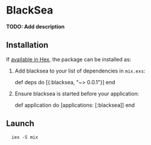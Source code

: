 # BlackSea

**TODO: Add description**

## Installation

If [available in Hex](https://hex.pm/docs/publish), the package can be installed as:

  1. Add blacksea to your list of dependencies in `mix.exs`:

        def deps do
          [{:blacksea, "~> 0.0.1"}]
        end

  2. Ensure blacksea is started before your application:

        def application do
          [applications: [:blacksea]]
        end

## Launch

      iex -S mix
